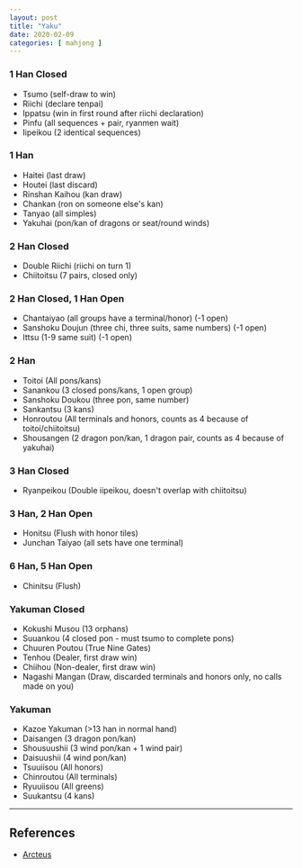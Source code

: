 ```yaml
---
layout: post
title: "Yaku"
date: 2020-02-09
categories: [ mahjong ]
---
```


### 1 Han Closed
- Tsumo (self-draw to win)
- Riichi (declare tenpai)
- Ippatsu (win in first round after riichi declaration)
- Pinfu (all sequences + pair, ryanmen wait)
- Iipeikou (2 identical sequences)

### 1 Han
- Haitei (last draw)
- Houtei (last discard)
- Rinshan Kaihou (kan draw)
- Chankan (ron on someone else's kan)
- Tanyao (all simples)
- Yakuhai (pon/kan of dragons or seat/round winds)

### 2 Han Closed
- Double Riichi (riichi on turn 1)
- Chiitoitsu (7 pairs, closed only)

### 2 Han Closed, 1 Han Open
- Chantaiyao (all groups have a terminal/honor) (-1 open)
- Sanshoku Doujun (three chi, three suits, same numbers) (-1 open)
- Ittsu (1-9 same suit) (-1 open)

### 2 Han
- Toitoi (All pons/kans)
- Sanankou (3 closed pons/kans, 1 open group)
- Sanshoku Doukou (three pon, same number)
- Sankantsu (3 kans)
- Honroutou (All terminals and honors, counts as 4 because of toitoi/chiitoitsu)
- Shousangen (2 dragon pon/kan, 1 dragon pair, counts as 4 because of yakuhai)

### 3 Han Closed
- Ryanpeikou (Double iipeikou, doesn't overlap with chiitoitsu)

### 3 Han, 2 Han Open
- Honitsu (Flush with honor tiles)
- Junchan Taiyao (all sets have one terminal)

### 6 Han, 5 Han Open
- Chinitsu (Flush)

### Yakuman Closed
- Kokushi Musou (13 orphans)
- Suuankou (4 closed pon - must tsumo to complete pons)
- Chuuren Poutou (True Nine Gates)
- Tenhou (Dealer, first draw win)
- Chiihou (Non-dealer, first draw win)
- Nagashi Mangan (Draw, discarded terminals and honors only, no calls made on you)

### Yakuman
- Kazoe Yakuman (>13 han in normal hand)
- Daisangen (3 dragon pon/kan)
- Shousuushii (3 wind pon/kan + 1 wind pair)
- Daisuushii (4 wind pon/kan)
- Tsuuiisou (All honors)
- Chinroutou (All terminals)
- Ryuuiisou (All greens)
- Suukantsu (4 kans)


---

## References
- [Arcteus](http://arcturus.su/wiki)
